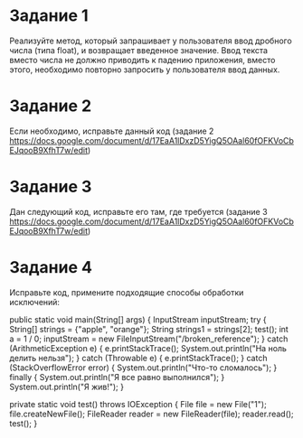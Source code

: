 # Задание 1
Реализуйте метод, который запрашивает у пользователя ввод дробного числа (типа float), и возвращает введенное значение. Ввод текста вместо числа не должно приводить к падению приложения, вместо этого, необходимо повторно запросить у пользователя ввод данных.

# Задание 2
Если необходимо, исправьте данный код (задание 2 https://docs.google.com/document/d/17EaA1lDxzD5YigQ5OAal60fOFKVoCbEJqooB9XfhT7w/edit)

# Задание 3
Дан следующий код, исправьте его там, где требуется (задание 3 https://docs.google.com/document/d/17EaA1lDxzD5YigQ5OAal60fOFKVoCbEJqooB9XfhT7w/edit)

# Задание 4
Исправьте код, примените подходящие способы обработки исключений:

public static void main(String[] args) {
        InputStream inputStream;
        try {
                String[] strings = {"apple", "orange"};
                String strings1 = strings[2];
                test();
                int a = 1 / 0;
                inputStream = new FileInputStream("/broken_reference");
        } catch (ArithmeticException e) {
                e.printStackTrace();
                System.out.println("На ноль делить нельзя");
        }
        catch (Throwable e) {
                e.printStackTrace();
        } catch (StackOverflowError error) {
                System.out.println("Что-то сломалось");
        } finally {
                System.out.println("Я все равно выполнился");
        }
        System.out.println("Я жив!");
}

private static void test() throws IOException {
        File file = new File("1");
        file.createNewFile();
        FileReader reader = new FileReader(file);
        reader.read();
        test();
} 